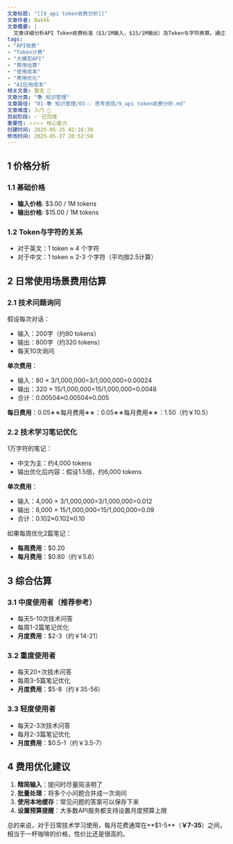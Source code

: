 ```yaml
---
文章标题: "[[9_api token收费分析]]" 
文章作者: Dakkk
文章概要: |
  文章详细分析API Token收费标准（$3/1M输入，$15/1M输出）及Token与字符换算。通过技术问答和笔记优化场景，估算轻中重度用户的月度花费（$0.5-$8）。总结日常技术使用每月费用约$1-5，性价比高，并提供费用优化建议。
tags:
- "API收费"
- "Token计费"
- "大模型API"
- "费用估算"
- "使用成本"
- "费用优化"
- "AI应用成本"
相关文章: 暂无 🤷
文章分类: "📚 知识管理"
文章路径: "01-📚 知识管理/03-💡 思考感悟/9_api token收费分析.md"
文章难度: 入门 🌱
目前阶段: ✅ 已完成
重要性: ⭐⭐⭐⭐ 核心能力
创建时间: 2025-05-25 02:16:30
修改时间: 2025-05-27 20:52:58
---
```


## 1 价格分析

### 1.1 基础价格

- **输入价格**: $3.00 / 1M tokens
- **输出价格**: $15.00 / 1M tokens

### 1.2 Token与字符的关系

- 对于英文：1 token ≈ 4 个字符
- 对于中文：1 token ≈ 2-3 个字符（平均按2.5计算）

## 2 日常使用场景费用估算

### 2.1 技术问题询问

假设每次对话：

- 输入：200字（约80 tokens）
- 输出：800字（约320 tokens）
- 每天10次询问

**单次费用**：

- 输入：80 × 3/1,000,000=3/1,000,000=0.00024
- 输出：320 × 15/1,000,000=15/1,000,000=0.0048
- 合计：0.00504≈0.00504≈0.005

**每日费用**：0.05∗∗每月费用∗∗：0.05∗∗每月费用∗∗：1.50（约￥10.5）

### 2.2 技术学习笔记优化

1万字符的笔记：

- 中文为主：约4,000 tokens
- 输出优化后内容：假设1.5倍，约6,000 tokens

**单次费用**：

- 输入：4,000 × 3/1,000,000=3/1,000,000=0.012
- 输出：6,000 × 15/1,000,000=15/1,000,000=0.09
- 合计：0.102≈0.102≈0.10

如果每周优化2篇笔记：

- **每周费用**：$0.20
- **每月费用**：$0.80（约￥5.6）

## 3 综合估算

### 3.1 中度使用者（推荐参考）

- 每天5-10次技术问答
- 每周1-2篇笔记优化
- **月度费用**：$2-3（约￥14-21）

### 3.2 重度使用者

- 每天20+次技术问答
- 每周3-5篇笔记优化
- **月度费用**：$5-8（约￥35-56）

### 3.3 轻度使用者

- 每天2-3次技术问答
- 每月2-3篇笔记优化
- **月度费用**：$0.5-1（约￥3.5-7）

## 4 费用优化建议

1. **精简输入**：提问时尽量简洁明了
2. **批量处理**：将多个小问题合并成一次询问
3. **使用本地缓存**：常见问题的答案可以保存下来
4. **设置预算提醒**：大多数API服务都支持设置月度预算上限

总的来说，对于日常技术学习使用，每月花费通常在**$1-5**（**￥7-35**）之间，相当于一杯咖啡的价格，性价比还是很高的。